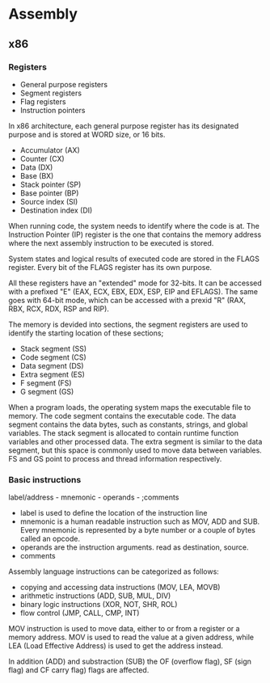 # Assembly

## x86

### Registers

- General purpose registers
- Segment registers
- Flag registers
- Instruction pointers

In x86 architecture, each general purpose register has its designated purpose and is stored at WORD size, or 16 bits.

- Accumulator (AX)
- Counter (CX)
- Data (DX)
- Base (BX)
- Stack pointer (SP)
- Base pointer (BP)
- Source index (SI)
- Destination index (DI)

When running code, the system needs to identify where the code is at. The Instruction Pointer (IP) register is the one that contains the memory address where the next assembly instruction to be executed is stored.

System states and logical results of executed code are stored in the FLAGS register. Every bit of the FLAGS register has its own purpose.

All these registers have an "extended" mode for 32-bits. It can be accessed with a prefixed "E" (EAX, ECX, EBX, EDX, ESP, EIP and EFLAGS). The same goes with 64-bit mode, which can be accessed with a prexid "R" (RAX, RBX, RCX, RDX, RSP and RIP).

The memory is devided into sections, the segment registers are used to identify the starting location of these sections;

- Stack segment (SS)
- Code segment (CS)
- Data segment (DS)
- Extra segment (ES)
- F segment (FS)
- G segment (GS)

When a program loads, the operating system maps the executable file to memory.
The code segment contains the executable code. The data segment contains the data bytes, such as constants, strings, and global variables. The stack segment is allocated to contain runtime function variables and other processed data. The extra segment is similar to the data segment, but this space is commonly used to move data between variables. FS and GS point to process and thread information respectively.

### Basic instructions

label/address - mnemonic - operands - ;comments

- label is used to define the location of the instruction line
- mnemonic is a human readable instruction such as MOV, ADD and SUB. Every mnemonic is represented by a byte number or a couple of bytes called an opcode.
- operands are the instruction arguments. read as destination, source. 
- comments 

Assembly language instructions can be categorized as follows:

- copying and accessing data instructions (MOV, LEA, MOVB)
- arithmetic instructions (ADD, SUB, MUL, DIV)
- binary logic instructions (XOR, NOT, SHR, ROL)
- flow control (JMP, CALL, CMP, INT)

MOV instruction is used to move data, either to or from a register or a memory address.
MOV is used to read the value at a given address, while LEA (Load Effective Address) is used to get the address instead.

In addition (ADD) and substraction (SUB) the OF (overflow flag), SF (sign flag) and CF carry flag) flags are affected.

